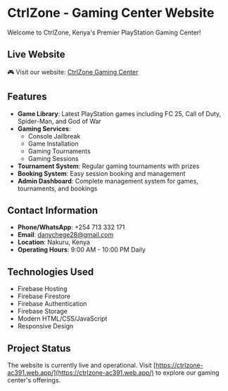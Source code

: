 # CtrlZone - Gaming Center Website

Welcome to CtrlZone, Kenya's Premier PlayStation Gaming Center! 

## Live Website
🎮 Visit our website: [CtrlZone Gaming Center](https://ctrlzone-ac391.web.app/)

## Features

- **Game Library**: Latest PlayStation games including FC 25, Call of Duty, Spider-Man, and God of War
- **Gaming Services**: 
  - Console Jailbreak
  - Game Installation
  - Gaming Tournaments
  - Gaming Sessions
- **Tournament System**: Regular gaming tournaments with prizes
- **Booking System**: Easy session booking and management
- **Admin Dashboard**: Complete management system for games, tournaments, and bookings

## Contact Information

- **Phone/WhatsApp**: +254 713 332 171
- **Email**: danychege28@gmail.com
- **Location**: Nakuru, Kenya
- **Operating Hours**: 9:00 AM - 10:00 PM Daily

## Technologies Used

- Firebase Hosting
- Firebase Firestore
- Firebase Authentication
- Firebase Storage
- Modern HTML/CSS/JavaScript
- Responsive Design

## Project Status

The website is currently live and operational. Visit [https://ctrlzone-ac391.web.app/](https://ctrlzone-ac391.web.app/) to explore our gaming center's offerings.
